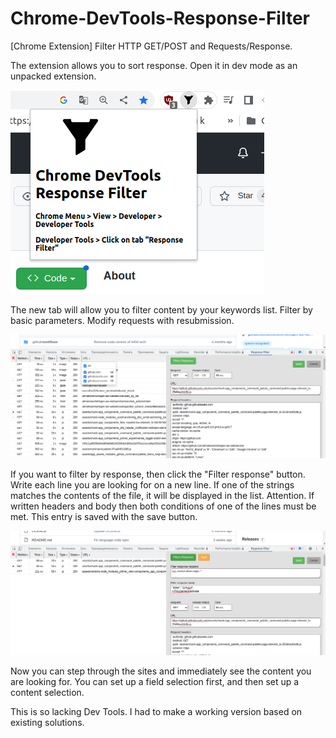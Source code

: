 # Chrome-DevTools-Response-Filter
[Chrome Extension] Filter HTTP GET/POST and Requests/Response.

The extension allows you to sort response. Open it in dev mode as an unpacked extension.
 
![scr](https://github.com/fnu11/Chrome-DevTools-Response-Filter/blob/main/images/scr1.png?raw=true)

The new tab will allow you to filter content by your keywords list. Filter by basic parameters. Modify requests with resubmission.

![scr](https://github.com/fnu11/Chrome-DevTools-Response-Filter/blob/main/images/scr_1.png?raw=true)

If you want to filter by response, then click the "Filter response" button. Write each line you are looking for on a new line. If one of the strings matches the contents of the file, it will be displayed in the list. Attention. If written headers and body then both conditions of one of the lines must be met. This entry is saved with the save button.

![scr](https://github.com/fnu11/Chrome-DevTools-Response-Filter/blob/main/images/scr_2.png?raw=true)

Now you can step through the sites and immediately see the content you are looking for. You can set up a field selection first, and then set up a content selection.
 
This is so lacking Dev Tools. I had to make a working version based on existing solutions.
